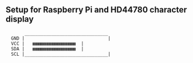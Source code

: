 
## Setup for Raspberry Pi and HD44780 character display


```
       _______________________________
  GND |                               |
  VCC |   ▦▦▦▦▦▦▦▦▦▦▦▦▦▦▦▦  |
  SDA |   ▦▦▦▦▦▦▦▦▦▦▦▦▦▦▦▦  |
  SCL |_______________________________|
  
  
```
